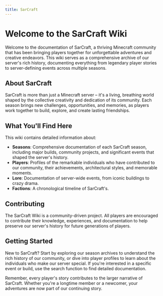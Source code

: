 ```yaml
---
title: SarCraft
---
```


# Welcome to the SarCraft Wiki
Welcome to the documentation of SarCraft, a thriving Minecraft community that has been bringing players together for unforgettable adventures and creative endeavors. This wiki serves as a comprehensive archive of our server's rich history, documenting everything from legendary player stories to server-defining events across multiple seasons.

## About SarCraft
SarCraft is more than just a Minecraft server – it's a living, breathing world shaped by the collective creativity and dedication of its community. Each season brings new challenges, opportunities, and memories, as players work together to build, explore, and create lasting friendships.

## What You'll Find Here

This wiki contains detailed information about:

- **Seasons**: Comprehensive documentation of each SarCraft season, including major builds, community projects, and significant events that shaped the server's history.
- **Players**: Profiles of the remarkable individuals who have contributed to our community, their achievements, architectural styles, and memorable moments.
- **Lore**: Documentation of server-wide events, from iconic buildings to crazy drama.
- **Factions**: A chronological timeline of SarCraft's.

## Contributing

The SarCraft Wiki is a community-driven project. All players are encouraged to contribute their knowledge, experiences, and documentation to help preserve our server's history for future generations of players.

## Getting Started

New to SarCraft? Start by exploring our season archives to understand the rich history of our community, or dive into player profiles to learn about the individuals who make our server special. If you're interested in a specific event or build, use the search function to find detailed documentation.

Remember, every player's story contributes to the larger narrative of SarCraft. Whether you're a longtime member or a newcomer, your adventures are now part of our continuing story.